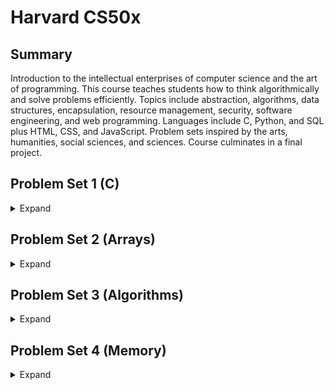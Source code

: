 # Harvard CS50x 

## Summary
Introduction to the intellectual enterprises of computer science and the art of programming. 
This course teaches students how to think algorithmically and solve problems efficiently. 
Topics include abstraction, algorithms, data structures, encapsulation, resource management, security, software engineering, and web programming. 
Languages include C, Python, and SQL plus HTML, CSS, and JavaScript. 
Problem sets inspired by the arts, humanities, social sciences, and sciences. 
Course culminates in a final project.

## Problem Set 1 (C)
<details>
    <summary>Expand</summary>

### 1. Hello
<details>
    <summary>Info</summary>
    
#### Brief
Print out message greeting user.
#### Expected output
    hello, {user input name}
</details>

### 2. Population
<details>
    <summary>Info</summary>
    
#### Brief
Determine time it takes for a puplation to reach a sepcified size.
Assume n / 3 are born each year and n / 4 die each year. Take user input start and end size and output the number of years it would take to reach the specified population.
#### Expected output
    Start size: 100
    End size: 200
    Years: 9
</details>
    
### 3. Mario (Less)
<details>
    <summary>Info</summary>
    
#### Brief
Print out a pyramid of hashes. The pyramid height is set by the user, but must be between 1 and 8. The pyramid should align to the right.
#### Expected output
         #
        ##
       ###
      ####
     #####
    ######
</details>
    
### 4. Mario (More)
<details>
    <summary>Info</summary>
    
#### Brief
Similar to mario less. Create a full pyramid of hashes. The pyramid height is set by the user between 1 and 8. 
#### Expected output
         # #
        ## ##
       ### ###
      #### ####
     ##### #####
    ###### ######
</details>
    
### 5. Cash
<details>
    <summary>Info</summary>
    
#### Brief
Calculate minimum number of coins required to make up change. Take user input change due amount. Print minimum number of coins required (US coinage).
#### Expected output
    Change owed: 0.41
    4
</details>
    
### 6. Credit
<details>
    <summary>Info</summary>
    
#### Brief
Implement Luhn's Algorithm to validate input credit card number. Prompt user for a credit card number. Return whether the number is American Express, Mastercard, Visa 
or invalid.
- Algorithm
  - Start with the second-to-last digit, multiply every other digit by 2.
  - Add these results together
  - Add all remaining numbers together
  - Add these two sums together
  - If last digit is 0 the number is valid
#### Expected output
    Number: 4003600000000014
    VISA    
</details>
</details>

## Problem Set 2 (Arrays)
<details>
    <summary>Expand</summary>
    
### 1. Scrabble
<details>
    <summary>Info</summary>
    
#### Brief
Determine which of two Scrabble words scores highest.
#### Expected output
    Player 1: Computer
    Player 2: Science
    Player 1 wins!
</details>

### 2. Readability
<details>
    <summary>Info</summary>
    
#### Brief
Implement Coleman-Liau formula. Prompt user for string. Count number of letters, words and sentences in text. Output 'Grade X'
- Formula
    - index = 0.0588 * L - 0.296 * S - 15.8
    - L = average number of letter per 100 words
    - S = average number of sentence per 100 words
#### Expected output
    Text: <user input text>
    Grade <index of text>
</details>

### 3. Caesar
<details>
    <summary>Info</summary>
    
#### Brief
Implement Ceasar's cipher.
- Ceasar's cipher
    - Encrypts message by shifting each letter
    - Letter is shifted by a specified key
    - Shifted letters wrap round back to the beginning of the alphabet
#### Expected output
    plaintext: HELLO
    ciphertext: URYYB
</details>

### 4. Substitution
<details>
    <summary>Info</summary>
    
#### Brief
Implement a substitution cipher
- Substitution cipher
    - Replace every letter with another letter. 
    - Letters are replaced based on a key 
#### Expected output
    ./substitution VCHPRZGJNTLSKFBDQWAXEUYMOI
    plaintext: hello, world
    ciphertext: jrssb, ybwsp
</details>    
</details>
    
## Problem Set 3 (Algorithms)
<details>
    <summary>Expand</summary>
    
### 1. Sort
<details>
    <summary>Info</summary>
    
#### Brief
Analyse three sorting programs to determine which algorithm they use based on run-time.
</details>
    
### 2. Plurality
<details>
    <summary>Info</summary>
    
#### Brief
Implement a program that runs a plurality election
- Plurality election
    - a.k.a first-past-the-post
    - Each voter votes for one candidate
    - Whichever has the greatest number of votes is declared the winner
#### Expected output
    ./plurality Alice Bob
    Number of voters: 3
    Vote: Alice
    Vote: Bob
    Vote: Alice
    Alice
</details>
    
### 3. Runoff
<details>
    <summary>Info</summary>

#### Brief
Implement a program that runs a runoff election
- Runoff election
    - a.k.a ranked-choice voting system
    - Voters can rank candidates in order of preference
    - Candiate with majority of first preference wins
    - If no candidate has majority candidate with fewest votes is elmininated
    - Voters who chose eliminated candidate as first choice have second choice used
    - This repeats until a candidate has a majority
#### Expected output
    ./runoff Alice Bob Charlie
    Number of voters: 5
    Rank 1: Alice
    Rank 2: Charlie
    Rank 3: Bob
    ...
    Alice
</details>

### 4. Tideman 
<details>
    <summary>Info</summary>
    
#### Brief
Implement a program that runs a Tideman election
- Tideman election
    - a.k.a ranked pairs voting system
    - Based on the winner of head-to-head elections
    - Determine for each pair of candidate the preferred candidate
    - Record margin by which they were preferred
    - Sort the pairs in decreasing order base on margin
    - Start from strongest pair lock in pairs of candidates
    - Do not create a cycle in the graph.
#### Expected output
    ./tideman Alice Bob Charlie
    Number of voters: 5
    Rank 1: Alice
    Rank 2: Charlie
    Rank 3: Bob
    ...
    Charlie
</details>
</details>
    
## Problem Set 4 (Memory)  
<details>
    <summary>Expand</summary>

### 1. Volume
<details>
    <summary>Info</summary>
    
#### Brief
Write a program that modifies audio file's volume. Do not leak any memory
#### Expected output
    ./volumn input.wav output.wav 2.0
</details>
    
### 2. Filter (Less)
<details>
    <summary>Info</summary>
     
#### Brief
Write a program that applies filters to BMPs. Implement function in helpers.c file. Complete grayscale, sepia, reflect and blur filter functions.
#### Expected output
    ./filter -r image.bmp reflected.bmp
</details>

### 3. Filter (More)
<details>
    <summary>Info</summary>
   
#### Brief
Write a program that applies filters to BMPs. Implement functions in helpers.c file. Complete grayscale, reflect, blur and edges filter functions.
#### Expected output
    ./filter -r image.bmp reflected.bmp
</details>

### 4. Recover
<details>
    <summary>Info</summary>
    
#### Brief
Write a program that recovers JPEGs from a forensic image. Generate each .jpeg image found in file. Do not leak any memory
</details>
</details>
    
    
